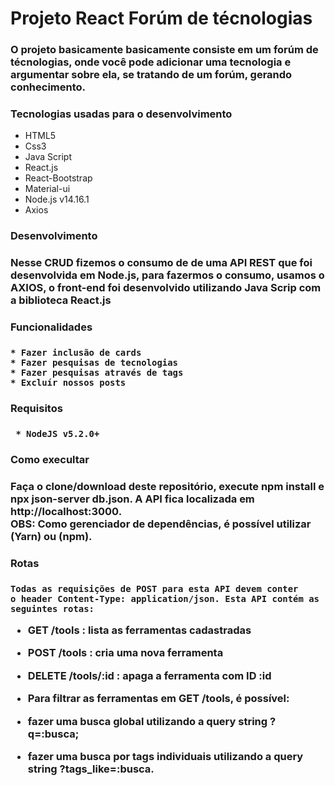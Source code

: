 <h1> Projeto React Forúm de técnologias </>

<h3> O projeto basicamente basicamente consiste em um forúm de técnologias, onde você pode adicionar uma tecnologia e 
  argumentar sobre ela, se tratando de um forúm, gerando conhecimento. <h3/>

<h3>Tecnologias usadas para o desenvolvimento</h3>
  
  * HTML5
  * Css3
  * Java Script
  * React.js
  * React-Bootstrap
  * Material-ui
  * Node.js v14.16.1
  *  Axios
  
  
 <h3>Desenvolvimento<h3/>
  
  <p>Nesse CRUD fizemos o consumo de de uma API REST que foi desenvolvida em Node.js, para fazermos o consumo,
  usamos o AXIOS, o front-end foi desenvolvido utilizando Java Scrip com a biblioteca React.js<p/>
  
  <h3>Funcionalidades<h3/>
    
    * Fazer inclusão de cards
    * Fazer pesquisas de tecnologias
    * Fazer pesquisas através de tags
    * Excluír nossos posts
  
   <h3> Requisitos <h3/>
     
     * NodeJS v5.2.0+
     
  <h3> Como execultar <h3/>
    
   <p> Faça o clone/download deste repositório, execute npm install e npx json-server db.json. A API fica localizada em http://localhost:3000.<br>
    OBS: Como gerenciador de dependências, é possível utilizar (Yarn) ou (npm).<p/>
    
  <h3>Rotas<h3/>
    
    Todas as requisições de POST para esta API devem conter
    o header Content-Type: application/json. Esta API contém as seguintes rotas:

* GET /tools : lista as ferramentas cadastradas
* POST /tools : cria uma nova ferramenta
* DELETE /tools/:id : apaga a ferramenta com ID :id
* Para filtrar as ferramentas em GET /tools, é possível:

* fazer uma busca global utilizando a query string ?q=:busca;
* fazer uma busca por tags individuais utilizando a query string ?tags_like=:busca.
    
    
    

